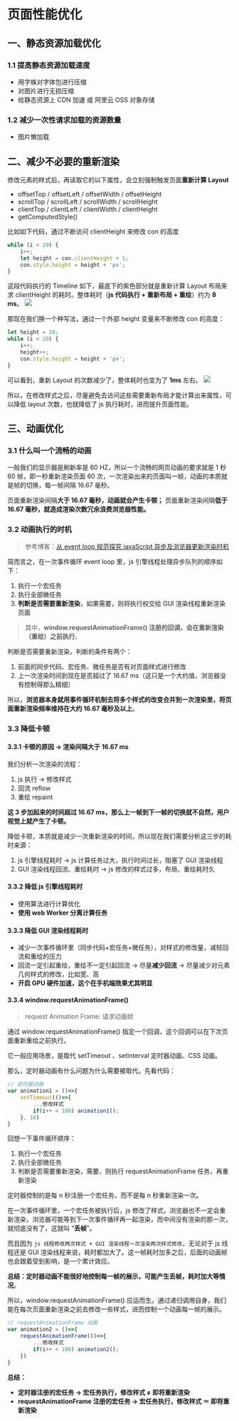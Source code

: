 # 页面性能优化

## 一、静态资源加载优化

### 1.1 提高静态资源加载速度
- 用字蛛对字体包进行压缩
- 对图片进行无损压缩
- 给静态资源上 CDN 加速 或 阿里云 OSS 对象存储
### 1.2 减少一次性请求加载的资源数量
- 图片懒加载


## 二、减少不必要的重新渲染

修改元素的样式后，再读取它的以下属性，会立刻强制触发页面**重新计算 Layout**
- offsetTop / offsetLeft / offsetWidth / offsetHeight
- scrollTop / scrollLeft / scrollWidth / scrollHeight
- clientTop / clientLeft / clientWidth / clientHeight
- getComputedStyle()

比如如下代码，通过不断访问 clientHeight 来修改 con 的高度
```js
while (i < 20) {
	i++;
	let height = con.clientHeight + 1;
	con.style.height = height + 'px'; 
}
```
这段代码执行的 Timeline 如下，最底下的紫色部分就是重新计算 Layout 布局来求 clientHeight 的耗时。整体耗时（**js 代码执行 + 重新布局 + 重绘**）约为 **8 ms**。
![](https://s3.ax1x.com/2021/02/10/yw9HsJ.png)



那现在我们换一个种写法，通过一个外部 height 变量来不断修改 con 的高度：

```js
let height = 20;
while (i < 20) {
	i++;
	height++;
	con.style.height = height + 'px'; 
}
```
可以看到，重新 Layout 的次数减少了，整体耗时也变为了 **1ms** 左右。
![](https://s3.ax1x.com/2021/02/10/ywCAot.png)



所以，在修改样式之后，尽量避免去访问这些需要重新布局才能计算出来属性，可以降低 layout 次数，也就降低了 js 执行耗时，进而提升页面性能。


## 三、动画优化

### 3.1 什么叫一个流畅的动画
一般我们的显示器是刷新率是 60 HZ，所以一个流畅的网页动画的要求就是 1 秒 60 帧，即一秒重新渲染页面 60 次，一次渲染出来的页面叫一帧，动画的本质就是帧的切换，每一帧间隔 16.67 毫秒。

页面重新渲染间隔**大于 16.67 毫秒，动画就会产生卡顿；**
页面重新渲染间隔**低于 16.67 毫秒，就造成渲染次数冗余浪费浏览器性能。**

### 3.2 动画执行的时机
> 参考博客：[从 event loop 规范探究 javaScript 异步及浏览器更新渲染时机](https://github.com/aooy/blog/issues/5)

简而言之，在一次事件循环 event loop 里，js 引擎线程处理异步队列的顺序如下：
1. 执行一个宏任务
2. 执行全部微任务
3. **判断是否需要重新渲染**，如果需要，则将执行权交给 GUI 渲染线程重新渲染页面
> 其中，**window.requestAnimationFrame() 注册的回调，会在重新渲染（重绘）之前执行**。

判断是否需要重新渲染，判断的条件有两个：
1. 前面的同步代码、宏任务、微任务是否有对页面样式进行修改
2. 上一次渲染时间到现在是否超过了 16.67 ms（这只是一个大约值，浏览器没有控制得那么精细）

所以，**浏览器本身就用事件循环机制去将多个样式的改变合并到一次渲染里，将页面重新渲染频率维持在大约 16.67 毫秒及以上**。

### 3.3 降低卡顿

#### 3.3.1 卡顿的原因 → 渲染间隔大于 16.67 ms

我们分析一次渲染的流程：
1. js 执行 → 修改样式
2. 回流 reflow
3. 重绘 repaint

**这 3 步加起来的时间超过 16.67 ms，那么上一帧到下一帧的切换就不自然，用户视觉上就产生了卡顿。**

降低卡顿，本质就是减少一次重新渲染的时间，所以现在我们需要分析这三步的耗时来源：
1. js 引擎线程耗时 → js 计算任务过大，执行时间过长，阻塞了 GUI 渲染线程
2. GUI 渲染线程回流、重绘耗时 → js 修改的样式过多，布局、重绘耗时久

#### 3.3.2 降低 js 引擎线程耗时
- 使用算法进行计算优化
- **使用 web Worker 分离计算任务**

#### 3.3.3 降低 GUI 渲染线程耗时
- 减少一次事件循环里（同步代码+宏任务+微任务），对样式的修改量，减轻回流和重绘的压力
- 回流一定引起重绘，重绘不一定引起回流 → 尽量**减少回流** → 尽量减少对元素几何样式的修改，比如宽、高
- **开启 GPU 硬件加速，这个在手机端效果尤其明显**

#### 3.3.4 window.requestAnimationFrame()
> request Animation Frame: 请求动画帧

通过 window.requestAnimationFrame() 指定一个回调，这个回调可以在下次页面重新重绘之前执行。

它一般应用场景，是取代 setTimeout 、setinterval 定时器动画、CSS 动画。

那么，定时器动画有什么问题为什么需要被取代。先看代码：
```js
// 定时器动画
var animation1 = ()=>{
	setTimeout(()=>{
		...修改样式
		if(i++ < 100) animation1();
    }, 16)
}
```
回想一下事件循环顺序：
1. 执行一个宏任务
2. 执行全部微任务
3. 判断是否需要重新渲染，需要，则执行 requestAnimationFrame 任务，再重新渲染

定时器控制的是每 n 秒注册一个宏任务，而不是每 n 秒重新渲染一次。

在一次事件循环里，一个宏任务被执行后，js 修改了样式，浏览器也不一定会重新渲染，浏览器可能等到下一次事件循环再一起渲染，而中间没有渲染的那一次，就彻底没有了，这就叫 “**丢帧**”。

而且因为 `js 线程修改两次样式 + GUI 渲染线程一次渲染两次样式修改`，无论对于 js 线程还是 GUI 渲染线程来说，耗时都加大了。这一帧耗时加多之后，后面的动画帧也会跟着受到影响，是一个累计效应。

**总结：定时器动画不能很好地控制每一帧的展示，可能产生丢帧，耗时加大等情况**。

所以，window.requestAnimationFrame() 应运而生。通过递归调用自身，我们能在每次页面重新渲染之前去修改一些样式，进而控制一个动画每一帧的展示。
```js
// requestAnimationFrame 动画
var animation2 = ()=>{
	requestAnimationFrame(()=>{
		...修改样式
		if(i++ < 100) animation2();	
    })
}
```

**总结：**
- **定时器注册的宏任务  →  宏任务执行，修改样式 ≠ 即将重新渲染**
- **requestAnimationFrame 注册的宏任务  →  宏任务执行，修改样式 ＝ 即将重新渲染**

### 
